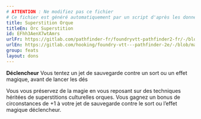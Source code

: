 ```yaml
---
# ATTENTION : Ne modifiez pas ce fichier
# Ce fichier est généré automatiquement par un script d'après les données du module Foundry VTT officiel et de sa traduction
title: Superstition Orque
titleEn: Orc Superstition
id: EFhh3AenX7wtAmrs
urlFr: https://gitlab.com/pathfinder-fr/foundryvtt-pathfinder2-fr/-/blob/master/data/feats/EFhh3AenX7wtAmrs.htm
urlEn: https://gitlab.com/hooking/foundry-vtt---pathfinder-2e/-/blob/master/packs/data/feats.db/orc-superstition.json
group: feats
layout: dons
---
```

**Déclencheur** Vous tentez un jet de sauvegarde contre un sort ou un effet magique, avant de lancer les dés

Vous vous préservez de la magie en vous reposant sur des techniques héritées de superstitions culturelles orques. Vous gagnez un bonus de circonstances de +1 à votre jet de sauvegarde contre le sort ou l’effet magique déclencheur.


